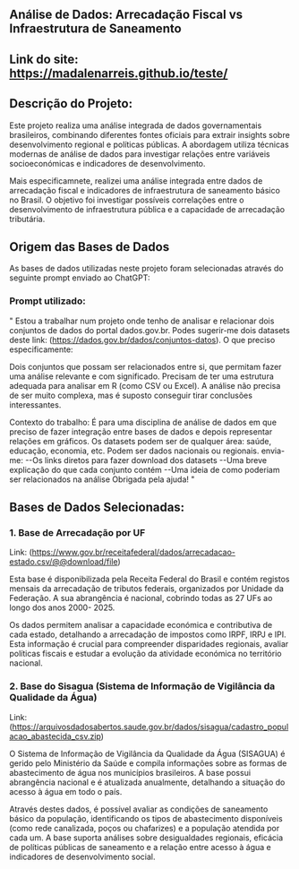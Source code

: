 ## Análise de Dados: Arrecadação Fiscal vs Infraestrutura de Saneamento

## Link do site:  https://madalenarreis.github.io/teste/

## Descrição do Projeto:
Este projeto realiza uma análise integrada de dados governamentais brasileiros, combinando diferentes fontes oficiais para extrair insights sobre desenvolvimento regional e políticas públicas. A abordagem utiliza técnicas modernas de análise de dados para investigar relações entre variáveis socioeconómicas e indicadores de desenvolvimento.

Mais especificamnete, realizei uma análise integrada entre dados de arrecadação fiscal e indicadores de infraestrutura de saneamento básico no Brasil. O objetivo foi investigar possíveis correlações entre o desenvolvimento de infraestrutura pública e a capacidade de arrecadação tributária.

## Origem das Bases de Dados
As bases de dados utilizadas neste projeto foram selecionadas através do seguinte prompt enviado ao ChatGPT:
### Prompt utilizado:
"
Estou a trabalhar num projeto onde tenho de analisar e relacionar dois conjuntos de dados do portal dados.gov.br. Podes sugerir-me dois datasets deste link: (https://dados.gov.br/dados/conjuntos-datos).
O que preciso especificamente:

Dois conjuntos que possam ser relacionados entre si, que permitam fazer uma análise relevante e com significado. Precisam de ter uma estrutura adequada para analisar em R (como CSV ou Excel).
A análise não precisa de ser muito complexa, mas é suposto conseguir tirar conclusões interessantes.

Contexto do trabalho:
É para uma disciplina de análise de dados em que preciso de fazer integração entre bases de dados e depois representar relações em gráficos.
Os datasets podem ser de qualquer área: saúde, educação, economia, etc. Podem ser dados nacionais ou regionais.
envia-me:
--Os links diretos para fazer download dos datasets
--Uma breve explicação do que cada conjunto contém
--Uma ideia de como poderiam ser relacionados na análise
Obrigada pela ajuda!
"

## Bases de Dados Selecionadas:
### 1. Base de Arrecadação por UF
Link: (https://www.gov.br/receitafederal/dados/arrecadacao-estado.csv/@@download/file)

Esta base é disponibilizada pela Receita Federal do Brasil e contém registos mensais da arrecadação de tributos federais, organizados por Unidade da Federação. A sua abrangência é nacional, cobrindo todas as 27 UFs ao longo dos anos 2000- 2025.

Os dados permitem analisar a capacidade económica e contributiva de cada estado, detalhando a arrecadação de impostos como IRPF, IRPJ e IPI. Esta informação é crucial para compreender disparidades regionais, avaliar políticas fiscais e estudar a evolução da atividade económica no território nacional.

### 2. Base do Sisagua (Sistema de Informação de Vigilância da Qualidade da Água)
Link: (https://arquivosdadosabertos.saude.gov.br/dados/sisagua/cadastro_populacao_abastecida_csv.zip)

O Sistema de Informação de Vigilância da Qualidade da Água (SISAGUA) é gerido pelo Ministério da Saúde e compila informações sobre as formas de abastecimento de água nos municípios brasileiros. A base possui abrangência nacional e é atualizada anualmente, detalhando a situação do acesso à água em todo o país.

Através destes dados, é possível avaliar as condições de saneamento básico da população, identificando os tipos de abastecimento disponíveis (como rede canalizada, poços ou chafarizes) e a população atendida por cada um. A base suporta análises sobre desigualdades regionais, eficácia de políticas públicas de saneamento e a relação entre acesso à água e indicadores de desenvolvimento social.


